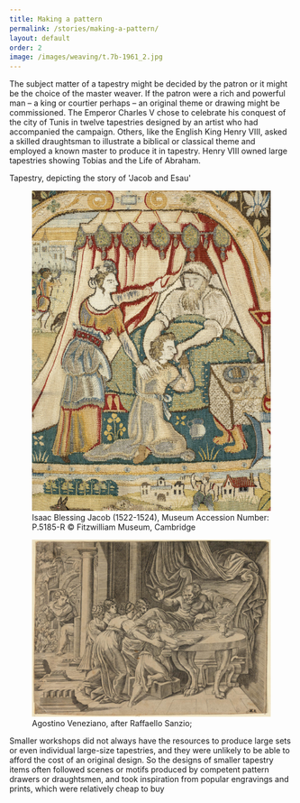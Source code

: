 ```yaml
---
title: Making a pattern
permalink: /stories/making-a-pattern/
layout: default
order: 2
image: /images/weaving/t.7b-1961_2.jpg
---
```

The subject matter of a tapestry might be decided by the patron or it might be the choice of the master weaver. If the patron were a rich and powerful man – a king or courtier perhaps – an original theme or drawing might be commissioned. The Emperor Charles V chose to celebrate his conquest of the city of Tunis in twelve tapestries designed by an artist who had accompanied the campaign. Others, like the English King Henry VIII, asked a skilled draughtsman to illustrate a biblical or classical theme and employed a known master to produce it in tapestry. Henry VIII owned large tapestries showing Tobias and the Life of Abraham.

Tapestry, depicting the story of 'Jacob and Esau'


<div class="row">
<div class="col-md-6">
<figure class="figure">
<img alt="Isaac Blessing Jacob (1522-1524),
Museum Accession Number: P.5185-R
© Fitzwilliam Museum, Cambridge" src="/images/weaving/t.7b-1961_2.jpg" class="img-fluid"/>
<figcaption class="fig-caption">Isaac Blessing Jacob (1522-1524),
Museum Accession Number: P.5185-R
© Fitzwilliam Museum, Cambridge</figcaption>
</figure>
</div>
<div class="col-md-6">
<figure class="figure">
<img alt="Agostino Veneziano, after Raffaello Sanzio; " src="/images/weaving/p.5185-r_201403.jpg" class="img-fluid">
<figcaption class="fig-caption">Agostino Veneziano, after Raffaello Sanzio; </figcaption>
</figure>
</div>
</div>




Smaller workshops did not always have the resources to produce large sets or even individual large-size tapestries, and they were unlikely to be able to afford the cost of an original design. So the designs of smaller tapestry items often followed scenes or motifs produced by competent pattern drawers or draughtsmen, and took inspiration from popular engravings and prints, which were relatively cheap to buy
